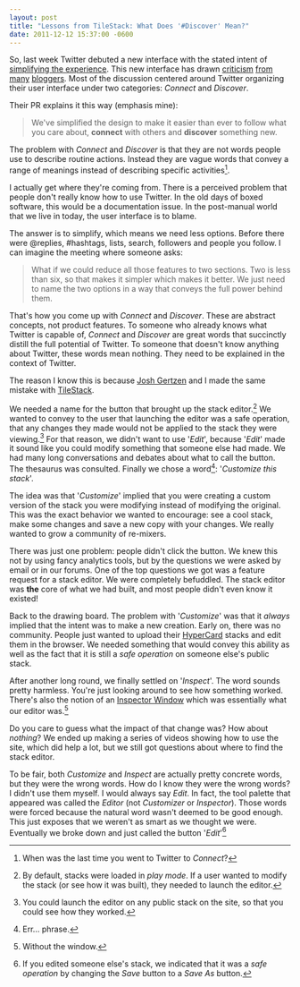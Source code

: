```yaml
---
layout: post
title: "Lessons from TileStack: What Does '#Discover' Mean?"
date: 2011-12-12 15:37:00 -0600
---
```


So, last week Twitter debuted a new interface with the stated intent of
[simplifying the experience][1]. This new interface has drawn [criticism][2]
[from][3] [many][4] [bloggers][9]. Most of the discussion centered around
Twitter organizing their user interface under two categories: *Connect*
and *Discover*.

Their PR explains it this way (emphasis mine):
> We've simplified the design to make it easier than ever to follow what
> you care about, **connect** with others and **discover** something new.

The problem with *Connect* and *Discover* is that they are not words
people use to describe routine actions. Instead they are vague
words that convey a range of meanings instead of describing specific
activities[^1].

I actually get where they're coming from. There is a perceived problem
that people don't really know how to use Twitter. In the old days of
boxed software, this would be a documentation issue. In the post-manual
world that we live in today, the user interface is to blame.

The answer is to simplify, which means we need less options. Before
there were @replies, #hashtags, lists, search, followers and people you
follow. I can imagine the meeting where someone asks: 
> What if we could reduce all those features to two sections. Two is
> less than six, so that makes it simpler which makes it better. We
> just need to name the two options in a way that conveys the full
> power behind them.

That's how you come up with *Connect* and *Discover*. These are abstract
concepts, not product features. To someone
who already knows what Twitter is capable of, *Connect* and *Discover*
are great words that succinctly distill the full potential of Twitter.
To someone that doesn't know anything about Twitter, these words mean
nothing. They need to be explained in the context of Twitter.

The reason I know this is because [Josh Gertzen][8] and I made the same
mistake with [TileStack][5].

We needed a name for the button that brought up the
stack editor.[^2] We wanted to convey to the user that launching the
editor was a safe operation, that any changes they made would not be
applied to the stack they were viewing.[^3] For that reason, we didn't
want to use '*Edit*', because '*Edit*' made it sound like you could
modify something that someone else had made. We had many long
conversations and debates about what to call the button. The thesaurus
was consulted. Finally we chose a word[^4]: '*Customize this stack*'.

The idea was that '*Customize*' implied that you were creating a custom
version of the stack you were modifying instead of modifying the
original. This was the exact behavior we wanted to encourage: see a cool
stack, make some changes and save a new copy with your changes. We
really wanted to grow a community of re-mixers.

There was just one problem: people didn't click the button. We knew this
not by using fancy analytics tools, but by the questions we were asked
by email or in our forums. One of the top questions we got was a feature
request for a stack editor. We were completely befuddled. The stack
editor was **the** core of what we had built, and most people didn't
even know it existed!

Back to the drawing board. The problem with '*Customize*' was that it
*always* implied that the intent was to make a new creation. Early on,
there was no community. People just wanted to upload their
[HyperCard][6] stacks and edit them in the browser. We needed something
that would convey this ability as well as the fact that it is still a
*safe operation* on someone else's public stack.

After another long round, we finally settled on '*Inspect*'. The word
sounds pretty harmless. You're just looking around to see how something
worked. There's also the notion of an [Inspector Window][7] which was
essentially what our editor was.[^5]

Do you care to guess what the impact of that change was? How about
*nothing*? We ended up making a series of videos showing how to use the
site, which did help a lot, but we still got questions about where to
find the stack editor.

To be fair, both *Customize* and *Inspect* are actually pretty concrete
words, but they were the wrong words. How do I know they were the wrong
words? I didn't use them myself. I would always say *Edit*. In fact, the
tool palette that appeared was called the *Editor* (not *Customizer* or
*Inspector*). Those words were forced because the natural word wasn't
deemed to be good enough. This just exposes that we weren't as smart as
we thought we were.  Eventually we broke down and just called the
button '*Edit*'[^6]


[^1]: When was the last time you went to Twitter to *Connect*?
[^2]: By default, stacks were loaded in *play mode*. If a user wanted to modify the stack (or see how it was built), they needed to launch the editor.
[^3]: You could launch the editor on any public stack on the site, so that you could see how they worked.
[^4]: Err... phrase.
[^5]: Without the window.
[^6]: If you edited someone else's stack, we indicated that it was a *safe operation* by changing the *Save* button to a *Save As* button.

[1]: http://blog.twitter.com/2011/12/lets-fly.html
[2]: http://inessential.com/2011/12/08/on_the_tab_labels_in_the_new_twitter_app
[3]: http://daringfireball.net/2011/12/new_twitter
[4]: https://twitter.com/amyhoy/status/146286890641928192
[5]: http://youtu.be/fwlJGLIsT-M
[6]: http://en.wikipedia.org/wiki/HyperCard#Similar_systems
[7]: http://en.wikipedia.org/wiki/Inspector_window
[8]: http://twitter.com/#!/gertzen
[9]: http://scripting.com/stories/2011/12/10/newnewTwitterNotSoNew.html
